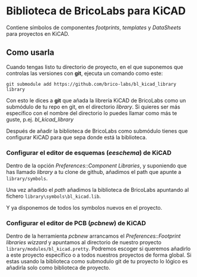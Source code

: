 # Biblioteca de BricoLabs para KiCAD

Contiene símbolos de componentes _footprints_, _templates_ y _DataSheets_ para
proyectos en KiCAD.

## Como usarla

Cuando tengas listo tu directorio de proyecto, en el que suponemos que
controlas las versiones con __git__, ejecuta un comando como este:

~~~~
git submodule add https://github.com/brico-labs/bl_kicad_library library
~~~~

Con esto le dices a __git__ que añada la librería KiCAD de BricoLabs
como un submódulo de tu repo en git, en el directorio _library_. Si
quieres ser más específico con el nombre del directorio lo puedes
llamar como más te guste, p.ej. *bl_kicad_library*

Después de añadir la biblioteca de BricoLabs como submódulo tienes que
configurar KiCAD para que sepa donde está la biblioteca.

### Configurar el editor de esquemas (_eeschema_) de KiCAD

Dentro de la opción _Preferences::Component Libraries_, y suponiendo
que has llamado _library_ a tu clone de github, añadimos el path que
apunte a `library/symbols`.

Una vez añadido el _path_ añadimos la biblioteca de BricoLabs
apuntando al fichero `library\symbols\bl_kicad.lib`.

Y ya disponemos de todos los symbolos nuevos en el proyecto.

### Configurar el editor de PCB (_pcbnew_) de KiCAD

Dentro de la herramienta _pcbnew_ arrancamos el
_Preferences::Footprint libraries wizzard_ y apuntamos al directorio
de nuestro proyecto `library/modules/bl_kicad.pretty`. Podremos
escoger si queremos añadirlo a este proyecto específico o a todos
nuestros proyectos de forma global. Si estas usando la biblioteca como
submodulo git de tu proyecto lo lógico es añadirla solo como
biblioteca de proyecto.



